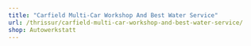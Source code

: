```yaml
---
title: "Carfield Multi-Car Workshop And Best Water Service"
url: /thrissur/carfield-multi-car-workshop-and-best-water-service/
shop: Autowerkstatt
---
```

